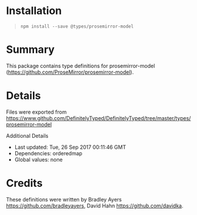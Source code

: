 # Installation
> `npm install --save @types/prosemirror-model`

# Summary
This package contains type definitions for prosemirror-model (https://github.com/ProseMirror/prosemirror-model).

# Details
Files were exported from https://www.github.com/DefinitelyTyped/DefinitelyTyped/tree/master/types/prosemirror-model

Additional Details
 * Last updated: Tue, 26 Sep 2017 00:11:46 GMT
 * Dependencies: orderedmap
 * Global values: none

# Credits
These definitions were written by Bradley Ayers <https://github.com/bradleyayers>, David Hahn <https://github.com/davidka>.
